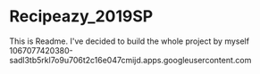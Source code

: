 # Recipeazy_2019SP
This is Readme. I've decided to build the whole project by myself
1067077420380-sadl3tb5rkl7o9u706t2c16e047cmijd.apps.googleusercontent.com
